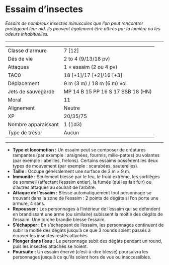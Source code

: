 # Essaim d’insectes


*Essaim de nombreux insectes minuscules que l’on peut rencontrer
protégeant leur nid. Ils peuvent également être attirés par la lumière
ou les odeurs inhabituelles.*

-----

|                     |                                   |
| ------------------- | --------------------------------- |
| Classe d'armure     | 7 \[12\]                          |
| Dés de vie          | 2 to 4 (9/13/18 pv)               |
| Attaques            | 1 × essaim (2 ou 4 pv)            |
| TAC0                | 18 \[+1\]/17 \[+2\]/16 \[+3\]     |
| Déplacement         | 9 m (3 m) / 18 m (6 m) vol        |
| Jets de sauvegarde  | MP 14 B 15 PP 16 S 17 SSB 18 (HN) |
| Moral               | 11                                |
| Alignement          | Neutre                            |
| XP                  | 20/35/75                          |
| Nombre apparaissant | 1 (1d3)                           |
| Type de trésor      | Aucun                             |

-----

  - **Type et locomotion :** Un essaim peut se composer de créatures
    rampantes (par exemple : araignées, fourmis, mille-pattes) ou
    volantes (par exemple : abeilles, frelons). Certains essaims
    possèdent les deux types de mouvement (par exemple : scarabées,
    sauterelles).
  - **Taille :** Occupe généralement une surface de 3 m × 9 m.
  - **Immunité :** Seulement blessé par le feu, le froid extrême, les
    sortilèges de sommeil (affectant l’essaim entier), la fumée (qui les
    fait fuir) ou d’autres attaques au souhait de l’arbitre.
  - **Attaque de l’essaim :** Blesse automatiquement tout personnage se
    trouvant dans la zone de l’essaim : 2 points de dégâts si l’on porte
    une armure, 4 sans.
  - **Repousser :** Les personnages à l’intérieur de l’essaim qui se
    défendent en brandissant une arme (ou similaire) subissent la
    moitié des dégâts de l’essaim. Une torche brandie blesse l’essaim.
  - **S’échapper :** En s’échappant de l’essaim, les personnages
    continuent de subir la moitié des dégâts jusqu’à ce que 3 rounds
    soient passés à écraser les insectes restés attachés.
  - **Plonger dans l’eau :** Le personnage subit des dégâts pendant un
    round, puis les insectes attachés se noient.
  - **Poursuite :** Un essaim énervé (c’est-à-dire blessé) poursuivra
    les personnages jusqu’à ce qu’ils soient hors de vue ou
    inaccessibles.